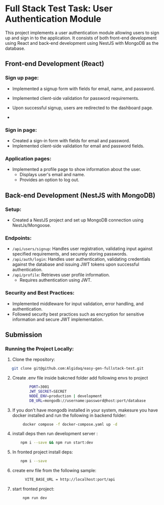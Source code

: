 # Full Stack Test Task: User Authentication Module

This project implements a user authentication module allowing users to sign up and sign in to the application. It consists of both front-end development using React and back-end development using NestJS with MongoDB as the database.

## Front-end Development (React)

### Sign up page:

- Implemented a signup form with fields for email, name, and password.
- Implemented client-side validation for password requirements.
- Upon successful signup, users are redirected to the dashboard page.

-

### Sign in page:

- Created a sign-in form with fields for email and password.
- Implemented client-side validation for email and password fields.

### Application pages:

- Implemented a profile page to show information about the user.
  - Displays user's email and name.
  - Provides an option to log out.

## Back-end Development (NestJS with MongoDB)

### Setup:

- Created a NestJS project and set up MongoDB connection using NestJs/Mongoose.

### Endpoints:

- `/api/users/signup`: Handles user registration, validating input against specified requirements, and securely storing passwords.
- `/api/auth/login`: Handles user authentication, validating credentials against the database and issuing JWT tokens upon successful authentication.
- `/api/profile`: Retrieves user profile information.
  - Requires authentication using JWT.

### Security and Best Practices:

- Implemented middleware for input validation, error handling, and authentication.
- Followed security best practices such as encryption for sensitive information and secure JWT implementation.



## Submission


### Running the Project Locally:

1. Clone the repository:

```bash
   git clone git@github.com:Algidaq/easy-gen-fullstack-test.git
```

2. Create .env file inside bakcned folder add following envs to project 

 ```bash 
            PORT=3001
            JWT_SECRET=SECRET
            NODE_ENV=production | development
            DB_URL=mongodb://username:password@host:port/database
```

3. If you don't have mongodb installed in your system, makesure you have  docker installed and run the following in backend folder: 

```bash 
        docker compose -f docker-compose.yaml up -d
 ```

4. install deps then run development server :

 ```bash 
        npm i --save && npm run start:dev
 ```


5. In fronted project install deps: 

 ```bash 
        npm i --save
 ```

6. create env file from the following sample:

```bash 
         VITE_BASE_URL = http://localhost:port/api
```

7. start fronted project: 

```bash 
        npm run dev
```